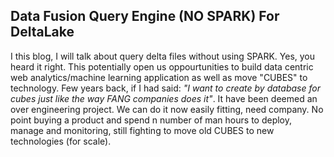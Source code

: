 ## Data Fusion Query Engine (NO SPARK) For DeltaLake

I this blog, I will talk about query delta files without using SPARK. Yes, you heard it right. This potentially 
open us oppourtunities to build data centric web analytics/machine learning application as well as move "CUBES" to 
technology. 
Few years back, if I had said: _"I want to create by database for cubes just like the way FANG companies does it"_. It 
have been deemed an over engineering project. We can do it now easily fitting, need company. No point buying a product 
and spend n number of man hours to deploy, manage and monitoring, still fighting to move old CUBES to new technologies 
(for scale).

